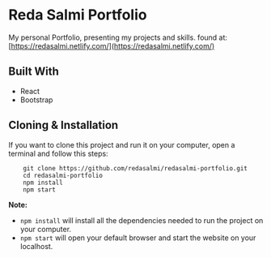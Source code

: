 # Reda Salmi Portfolio

My personal Portfolio, presenting my projects and skills. found at: [https://redasalmi.netlify.com/](https://redasalmi.netlify.com/)

## Built With

- React
- Bootstrap

## Cloning & Installation

If you want to clone this project and run it on your computer, open a terminal and follow this steps:

```
	git clone https://github.com/redasalmi/redasalmi-portfolio.git
	cd redasalmi-portfolio
	npm install
	npm start
```

**Note:**

- `npm install` will install all the dependencies needed to run the project on your computer.
- `npm start` will open your default browser and start the website on your localhost.
